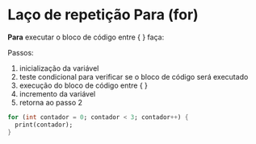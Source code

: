 # Laço de repetição Para (for)

**Para** executar o bloco de código entre { } faça:

Passos:
1. inicialização da variável
2. teste condicional para verificar se o bloco de código será executado
3. execução do bloco de código entre { }
4. incremento da variável
5. retorna ao passo 2

```dart
for (int contador = 0; contador < 3; contador++) {
  print(contador);
}
```
